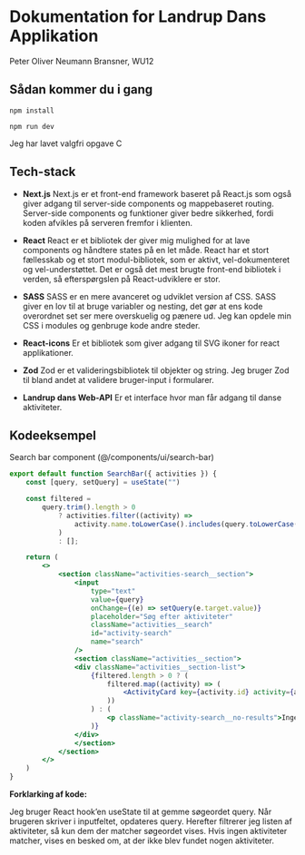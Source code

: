 # Dokumentation for Landrup Dans Applikation
Peter Oliver Neumann Bransner, WU12

## Sådan kommer du i gang
`npm install`

`npm run dev`

Jeg har lavet valgfri opgave C

## Tech-stack
* **Next.js**
Next.js er et front-end framework baseret på React.js som også giver adgang til server-side components og mappebaseret routing. Server-side components og funktioner giver bedre sikkerhed, fordi koden afvikles på serveren fremfor i klienten.

* **React**
React er et bibliotek der giver mig mulighed for at lave components og håndtere states på en let måde. React har et stort fællesskab og et stort modul-bibliotek, som er aktivt, vel-dokumenteret og vel-understøttet. Det er også det mest brugte front-end bibliotek i verden, så efterspørgslen på React-udviklere er stor.

* **SASS**
SASS er en mere avanceret og udviklet version af CSS. SASS giver en lov til at bruge variabler og nesting, det gør at ens kode overordnet set ser mere overskuelig og pænere ud. Jeg kan opdele min CSS i modules og genbruge kode andre steder.

* **React-icons**
Er et bibliotek som giver adgang til SVG ikoner for react applikationer.

* **Zod**
Zod er et valideringsbibliotek til objekter og string. Jeg bruger Zod til bland andet at validere bruger-input i formularer.

* **Landrup dans Web-API**
Er et interface hvor man får adgang til danse aktiviteter.


## Kodeeksempel

Search bar component (@/components/ui/search-bar)

```jsx
export default function SearchBar({ activities }) {
    const [query, setQuery] = useState("")

    const filtered =
        query.trim().length > 0
            ? activities.filter((activity) =>
                activity.name.toLowerCase().includes(query.toLowerCase())
            )
            : [];

    return (
        <>
            <section className="activities-search__section">
                <input
                    type="text"
                    value={query}
                    onChange={(e) => setQuery(e.target.value)}
                    placeholder="Søg efter aktiviteter"
                    className="activities__search"
                    id="activity-search"
                    name="search"
                />
                <section className="activities__section">
                <div className="activities__section-list">
                    {filtered.length > 0 ? (
                        filtered.map((activity) => (
                            <ActivityCard key={activity.id} activity={activity} />
                        ))
                    ) : (
                        <p className="activity-search__no-results">Ingen aktiviteter fundet</p>
                    )}
                </div>
                </section>
            </section>
        </>
    )   
}
```
**Forklarking af kode:**

Jeg bruger React hook’en useState til at gemme søgeordet query. Når brugeren skriver i inputfeltet, opdateres query. Herefter filtrerer jeg listen af aktiviteter, så kun dem der matcher søgeordet vises. Hvis ingen aktiviteter matcher, vises en besked om, at der ikke blev fundet nogen aktiviteter.